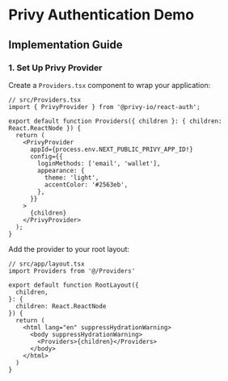 # Privy Authentication Demo

## Implementation Guide

### 1. Set Up Privy Provider

Create a `Providers.tsx` component to wrap your application:

```tsx
// src/Providers.tsx
import { PrivyProvider } from '@privy-io/react-auth';

export default function Providers({ children }: { children: React.ReactNode }) {
  return (
    <PrivyProvider
      appId={process.env.NEXT_PUBLIC_PRIVY_APP_ID!}
      config={{
        loginMethods: ['email', 'wallet'],
        appearance: {
          theme: 'light',
          accentColor: '#2563eb',
        },
      }}
    >
      {children}
    </PrivyProvider>
  );
}
```

Add the provider to your root layout:

```tsx
// src/app/layout.tsx
import Providers from '@/Providers'

export default function RootLayout({
  children,
}: {
  children: React.ReactNode
}) {
  return (
    <html lang="en" suppressHydrationWarning>
      <body suppressHydrationWarning>
        <Providers>{children}</Providers>
      </body>
    </html>
  )
}
```

